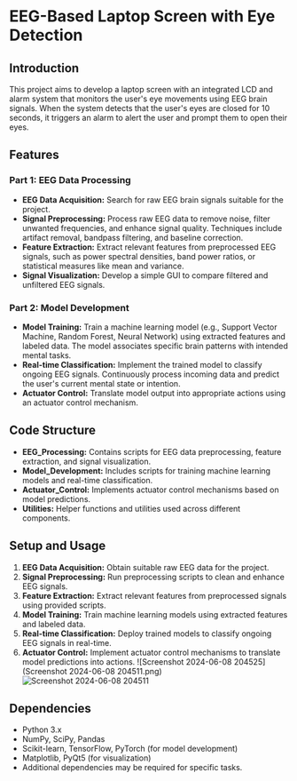 # EEG-Based Laptop Screen with Eye Detection

## Introduction
This project aims to develop a laptop screen with an integrated LCD and alarm system that monitors the user's eye movements using EEG brain signals. When the system detects that the user's eyes are closed for 10 seconds, it triggers an alarm to alert the user and prompt them to open their eyes.

## Features
### Part 1: EEG Data Processing
- **EEG Data Acquisition:** Search for raw EEG brain signals suitable for the project.
- **Signal Preprocessing:** Process raw EEG data to remove noise, filter unwanted frequencies, and enhance signal quality. Techniques include artifact removal, bandpass filtering, and baseline correction.
- **Feature Extraction:** Extract relevant features from preprocessed EEG signals, such as power spectral densities, band power ratios, or statistical measures like mean and variance.
- **Signal Visualization:** Develop a simple GUI to compare filtered and unfiltered EEG signals.

### Part 2: Model Development
- **Model Training:** Train a machine learning model (e.g., Support Vector Machine, Random Forest, Neural Network) using extracted features and labeled data. The model associates specific brain patterns with intended mental tasks.
- **Real-time Classification:** Implement the trained model to classify ongoing EEG signals. Continuously process incoming data and predict the user's current mental state or intention.
- **Actuator Control:** Translate model output into appropriate actions using an actuator control mechanism.

## Code Structure
- **EEG_Processing:** Contains scripts for EEG data preprocessing, feature extraction, and signal visualization.
- **Model_Development:** Includes scripts for training machine learning models and real-time classification.
- **Actuator_Control:** Implements actuator control mechanisms based on model predictions.
- **Utilities:** Helper functions and utilities used across different components.

## Setup and Usage
1. **EEG Data Acquisition:** Obtain suitable raw EEG data for the project.
2. **Signal Preprocessing:** Run preprocessing scripts to clean and enhance EEG signals.
3. **Feature Extraction:** Extract relevant features from preprocessed signals using provided scripts.
4. **Model Training:** Train machine learning models using extracted features and labeled data.
5. **Real-time Classification:** Deploy trained models to classify ongoing EEG signals in real-time.
6. **Actuator Control:** Implement actuator control mechanisms to translate model predictions into actions.
![Screenshot 2024-06-08 204525](Screenshot 2024-06-08 204511.png)
![Screenshot 2024-06-08 204511](204511.png)


## Dependencies
- Python 3.x
- NumPy, SciPy, Pandas
- Scikit-learn, TensorFlow, PyTorch (for model development)
- Matplotlib, PyQt5 (for visualization)
- Additional dependencies may be required for specific tasks.


